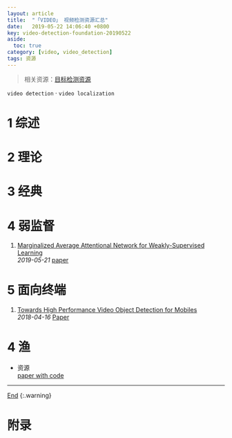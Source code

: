 ```yaml
---
layout: article
title:  "「VIDEO」 视频检测资源汇总"
date:   2019-05-22 14:06:40 +0800
key: video-detection-foundation-20190522
aside:
  toc: true
category: [video, video_detection]
tags: 资源
---
```

<span id='head'></span>     
>相关资源：[目标检测资源](/cv/detection/2019/05/10/foundation.html)     



<!--more-->
`video detection` · `video localization`          

# 1 综述

# 2 理论

# 3 经典

# 4 弱监督    
1. [Marginalized Average Attentional Network for Weakly-Supervised Learning](http://cn.arxiv.org/abs/1905.08586)   
*2019-05-21* [paper](https://arxiv.org/abs/1905.08586)   

# 5 面向终端
1. [Towards High Performance Video Object Detection for Mobiles](http://cn.arxiv.org/abs/1804.05830)   
*2018-04-16* [Paper](https://arxiv.org/abs/1804.05830)    



# 4 渔
- 资源   
[paper with code](https://paperswithcode.com/task/action-localization/codeless)   

-------------------  
[End](#head)
{:.warning}  


# 附录
